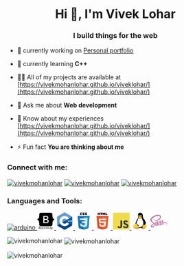 <h1 align="center">Hi 👋, I'm Vivek Lohar</h1>
<h3 align="center">I build things for the web</h3>

- 🔭 currently working on [Personal portfolio](https://github.com/vivekmohanlohar/viveklohar)

- 🌱 currently learning **C++**

- 👨‍💻 All of my projects are available at [https://vivekmohanlohar.github.io/viveklohar/](https://vivekmohanlohar.github.io/viveklohar/)

- 💬 Ask me about **Web development**

- 📄 Know about my experiences [https://vivekmohanlohar.github.io/viveklohar/](https://vivekmohanlohar.github.io/viveklohar/)

- ⚡ Fun fact **You are thinking about me**

<h3 align="left">Connect with me:</h3>
<p align="left">
<a href="https://codepen.io/vivekmohanlohar" target="blank"><img align="center" src="https://raw.githubusercontent.com/rahuldkjain/github-profile-readme-generator/master/src/images/icons/Social/codepen.svg" alt="vivekmohanlohar" height="30" width="40" /></a>
<a href="https://linkedin.com/in/vivekmohanlohar" target="blank"><img align="center" src="https://raw.githubusercontent.com/rahuldkjain/github-profile-readme-generator/master/src/images/icons/Social/linked-in-alt.svg" alt="vivekmohanlohar" height="30" width="40" /></a>
<a href="https://instagram.com/vivekmohanlohar" target="blank"><img align="center" src="https://raw.githubusercontent.com/rahuldkjain/github-profile-readme-generator/master/src/images/icons/Social/instagram.svg" alt="vivekmohanlohar" height="30" width="40" /></a>
</p>

<h3 align="left">Languages and Tools:</h3>
<p align="left"> <a href="https://www.arduino.cc/" target="_blank" rel="noreferrer"> <img src="https://cdn.worldvectorlogo.com/logos/arduino-1.svg" alt="arduino" width="40" height="40"/> </a> <a href="https://getbootstrap.com" target="_blank" rel="noreferrer"> <img src="https://raw.githubusercontent.com/devicons/devicon/master/icons/bootstrap/bootstrap-plain-wordmark.svg" alt="bootstrap" width="40" height="40"/> </a> <a href="https://www.w3schools.com/cpp/" target="_blank" rel="noreferrer"> <img src="https://raw.githubusercontent.com/devicons/devicon/master/icons/cplusplus/cplusplus-original.svg" alt="cplusplus" width="40" height="40"/> </a> <a href="https://www.w3schools.com/css/" target="_blank" rel="noreferrer"> <img src="https://raw.githubusercontent.com/devicons/devicon/master/icons/css3/css3-original-wordmark.svg" alt="css3" width="40" height="40"/> </a> <a href="https://www.w3.org/html/" target="_blank" rel="noreferrer"> <img src="https://raw.githubusercontent.com/devicons/devicon/master/icons/html5/html5-original-wordmark.svg" alt="html5" width="40" height="40"/> </a> <a href="https://developer.mozilla.org/en-US/docs/Web/JavaScript" target="_blank" rel="noreferrer"> <img src="https://raw.githubusercontent.com/devicons/devicon/master/icons/javascript/javascript-original.svg" alt="javascript" width="40" height="40"/> </a> <a href="https://www.linux.org/" target="_blank" rel="noreferrer"> <img src="https://raw.githubusercontent.com/devicons/devicon/master/icons/linux/linux-original.svg" alt="linux" width="40" height="40"/> </a> <a href="https://sass-lang.com" target="_blank" rel="noreferrer"> <img src="https://raw.githubusercontent.com/devicons/devicon/master/icons/sass/sass-original.svg" alt="sass" width="40" height="40"/> </a> </p>

<p><img align="left" src="https://github-readme-stats.vercel.app/api/top-langs?username=vivekmohanlohar&show_icons=true&title_color=00db71&text_color=00d1d1&bg_color=00196b&locale=en&layout=compact" alt="vivekmohanlohar" /></p>

<p>&nbsp;<img align="center" src="https://github-readme-stats.vercel.app/api?username=vivekmohanlohar&show_icons=true&locale=en" alt="vivekmohanlohar" /></p>

<p><img align="center" src="https://github-readme-streak-stats.herokuapp.com/?user=vivekmohanlohar&" alt="vivekmohanlohar" /></p>

